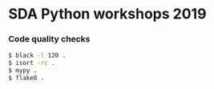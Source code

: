 # SDA Python workshops 2019

### Code quality checks
```bash
$ black -l 120 .
$ isort -rc .
$ mypy .
$ flake8 .
```
